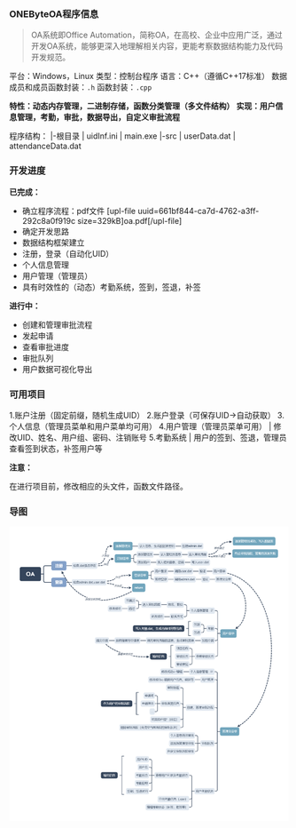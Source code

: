 ### ONEByteOA程序信息

> OA系统即Office Automation，简称OA，在高校、企业中应用广泛，通过开发OA系统，能够更深入地理解相关内容，更能考察数据结构能力及代码开发规范。

平台：Windows，Linux
类型：控制台程序
语言：C++（遵循C++17标准）
数据成员和成员函数封装：```.h```
函数封装：```.cpp```

**特性：动态内存管理，二进制存储，函数分类管理（多文件结构）**
**实现：用户信息管理，考勤，审批，数据导出，自定义审批流程**

程序结构：
|-根目录
| uidInf.ini
| main.exe
|-src
	| userData.dat
	| attendanceData.dat

### 开发进度

**已完成：**
- 确立程序流程：pdf文件 [upl-file uuid=661bf844-ca7d-4762-a3ff-292c8a0f919c size=329kB]oa.pdf[/upl-file]
- 确定开发思路
- 数据结构框架建立
- 注册，登录（自动化UID）
- 个人信息管理
- 用户管理（管理员）
- 具有时效性的（动态）考勤系统，签到，签退，补签

**进行中：**
- 创建和管理审批流程
- 发起申请
- 查看审批进度
- 审批队列
- 用户数据可视化导出

### 可用项目

1.账户注册（固定前缀，随机生成UID）
2.账户登录（可保存UID->自动获取）
3.个人信息（管理员菜单和用户菜单均可用）
4.用户管理（管理员菜单可用）
| 修改UID、姓名、用户组、密码、注销账号
5.考勤系统
| 用户的签到、签退，管理员查看签到状态，补签用户等

**注意：**

在进行项目前，修改相应的头文件，函数文件路径。

### 导图

![mind](https://github.com/CSTHenry/ONEByteOA/blob/main/src/oamind.png)
